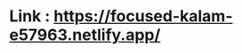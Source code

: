 # Link : <a href="https://focused-kalam-e57963.netlify.app/">https://focused-kalam-e57963.netlify.app/</a>

